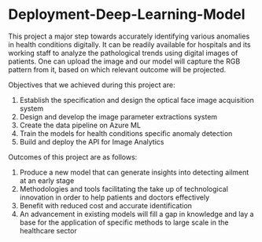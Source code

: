 # Deployment-Deep-Learning-Model

This project a major step towards accurately identifying various anomalies in health conditions digitally. It can be readily available for hospitals and its working staff to analyze the pathological trends using digital images of patients. One can upload the image and our model will capture the RGB pattern from it, based on which relevant outcome will be projected.


Objectives that we achieved during this project are:

1. Establish the specification and design the optical face image acquisition system
2. Design and develop the image parameter extractions system
3. Create the data pipeline on Azure ML
4. Train the models for health conditions specific anomaly detection
5. Build and deploy the API for Image Analytics


Outcomes of this project are as follows:

1. Produce a new model that can generate insights into detecting ailment at an early stage
2. Methodologies and tools facilitating the take up of technological innovation in order to help patients and doctors effectively
3. Benefit with reduced cost and accurate identification
4. An advancement in existing models will fill a gap in knowledge and lay a base for the application of specific methods to large scale in the healthcare sector
